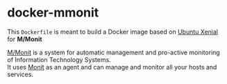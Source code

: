 # docker-mmonit

This `Dockerfile` is meant to build a Docker image based on [Ubuntu Xenial](https://store.docker.com/images/ubuntu) for **M/Monit**

[M/Monit](https://mmonit.com/) is a system for automatic management and pro-active monitoring of Information Technology Systems.  
It uses [Monit](https://mmonit.com/monit/) as an agent and can manage and monitor
all your hosts and services.
